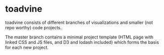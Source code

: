 # toadvine

toadvine consists of different branches of visualizations and smaller (not repo worthy) code projects.

The master branch contains a minimal project template (HTML page with linked CSS and JS files, and D3 and lodash included) which forms the basis for each new project.
